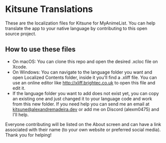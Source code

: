 # Kitsune Translations
These are the localization files for Kitsune for MyAnimeList. You can help translate the app to your native language by contributing to this open source project.

## How to use these files
- On macOS: You can clone this repo and open the desired .xcloc file on Xcode.
- On Windows: You can navigate to the language folder you want and open Localized Contents folder, inside it you'll find a .xliff file. You can use an online editor like http://xliff.brightec.co.uk to open this file and edit it. 
- If the language folder you want to add does not exist yet, you can copy an existing one and just changed it to your language code and work from this new folder. If you need help you can send me an email at <a href = "mailto: kitsune@alexandremadeira.dev"> kitsune@alexandremadeira.dev</a> or add me on Discord (alexm0475) and I'll help.

Everyone contributing will be listed on the About screen and can have a link associated with their name (to your own website or preferred social media). Thank you for helping!
